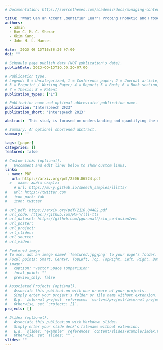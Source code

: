 ```yaml
---
# Documentation: https://sourcethemes.com/academic/docs/managing-content/

title: "What Can an Accent Identifier Learn? Probing Phonetic and Prosodic Information in a Wav2vec2-based Accent Identification Model"
authors:
  - admin
  - Ram C. M. C. Shekar
  - Okim Kang, 
  - John H. L. Hansen

date:  2023-06-13T16:56:26-07:00
doi: ""

# Schedule page publish date (NOT publication's date).
publishDate: 2023-06-13T16:56:26-07:00

# Publication type.
# Legend: 0 = Uncategorized; 1 = Conference paper; 2 = Journal article;
# 3 = Preprint / Working Paper; 4 = Report; 5 = Book; 6 = Book section;
# 7 = Thesis; 8 = Patent
publication_types: ["1"]

# Publication name and optional abbreviated publication name.
publication: "Interspeech 2023"
publication_short: 'Interspeech 2023'

abstract: 'This study is focused on understanding and quantifying the change in phoneme and prosody information encoded in the Self-Supervised Learning (SSL) model, brought by an accent identification (AID) fine-tuning task. This problem is addressed based on model probing. Specifically, we conduct a systematic layer-wise analysis of the representations of the Transformer layers on a phoneme correlation task, and a novel word-level prosody prediction task. We compare the probing performance of the pre-trained and fine-tuned SSL models. Results show that the AID fine-tuning task steers the top 2 layers to learn richer phoneme and prosody representation. These changes share some similarities with the effects of fine-tuning with an Automatic Speech Recognition task. In addition, we observe strong accent-specific phoneme representations in layer 9. To sum up, this study provides insights into the understanding of SSL features and their interactions with fine-tuning tasks.'

# Summary. An optional shortened abstract.
summary: ""

tags: [paper]
categories: []
featured: false

# Custom links (optional).
#   Uncomment and edit lines below to show custom links.
links:
 - name: PDF
   url: https://arxiv.org/pdf/2306.06524.pdf
  # - name: Audio Samples
    # url: https://mu-y.github.io/speech_samples/llltts/
#   url: https://twitter.com
#   icon_pack: fab
#   icon: twitter

# url_pdf: https://arxiv.org/pdf/2110.04482.pdf
# url_code: https://github.com/Mu-Y/lll-tts
# url_dataset: https://github.com/pgurunath/slu_confusion2vec
# url_poster:
# url_project:
# url_slides:
# url_source:
# url_video:

# Featured image
# To use, add an image named `featured.jpg/png` to your page's folder. 
# Focal points: Smart, Center, TopLeft, Top, TopRight, Left, Right, BottomLeft, Bottom, BottomRight.
# image:
#   caption: "Vector Space Comparision"
#   focal_point: ""
#   preview_only: false

# Associated Projects (optional).
#   Associate this publication with one or more of your projects.
#   Simply enter your project's folder or file name without extension.
#   E.g. `internal-project` references `content/project/internal-project/index.md`.
#   Otherwise, set `projects: []`.
projects: []

# Slides (optional).
#   Associate this publication with Markdown slides.
#   Simply enter your slide deck's filename without extension.
#   E.g. `slides: "example"` references `content/slides/example/index.md`.
#   Otherwise, set `slides: ""`.
slides: ""
---
```

